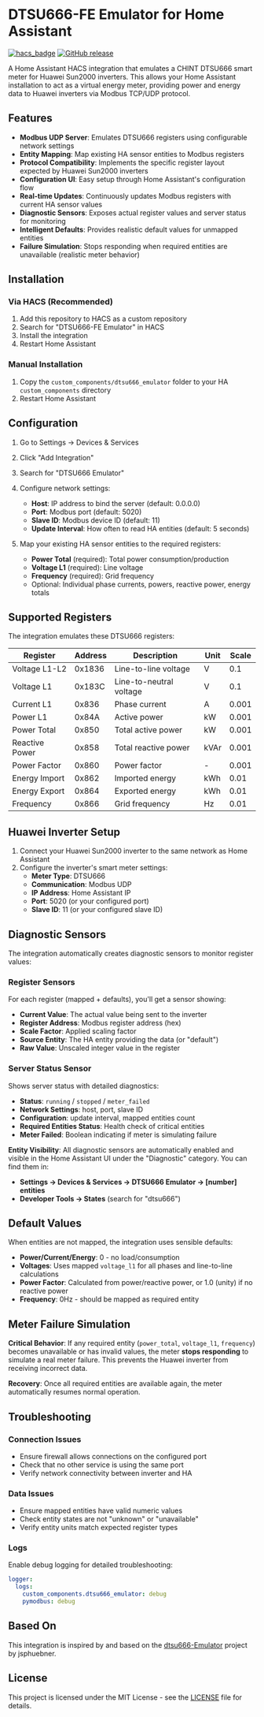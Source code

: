 # DTSU666-FE Emulator for Home Assistant

[![hacs_badge](https://img.shields.io/badge/HACS-Custom-orange.svg)](https://github.com/custom-components/hacs)
[![GitHub release](https://img.shields.io/github/release/marcocamilli/dtsu666-FE.svg)](https://github.com/marcocamilli/dtsu666-FE/releases)

A Home Assistant HACS integration that emulates a CHINT DTSU666 smart meter for Huawei Sun2000 inverters. This allows your Home Assistant installation to act as a virtual energy meter, providing power and energy data to Huawei inverters via Modbus TCP/UDP protocol.

## Features

- **Modbus UDP Server**: Emulates DTSU666 registers using configurable network settings
- **Entity Mapping**: Map existing HA sensor entities to Modbus registers
- **Protocol Compatibility**: Implements the specific register layout expected by Huawei Sun2000 inverters
- **Configuration UI**: Easy setup through Home Assistant's configuration flow
- **Real-time Updates**: Continuously updates Modbus registers with current HA sensor values
- **Diagnostic Sensors**: Exposes actual register values and server status for monitoring
- **Intelligent Defaults**: Provides realistic default values for unmapped entities
- **Failure Simulation**: Stops responding when required entities are unavailable (realistic meter behavior)

## Installation

### Via HACS (Recommended)

1. Add this repository to HACS as a custom repository
2. Search for "DTSU666-FE Emulator" in HACS
3. Install the integration
4. Restart Home Assistant

### Manual Installation

1. Copy the `custom_components/dtsu666_emulator` folder to your HA `custom_components` directory
2. Restart Home Assistant

## Configuration

1. Go to Settings → Devices & Services
2. Click "Add Integration" 
3. Search for "DTSU666 Emulator"
4. Configure network settings:
   - **Host**: IP address to bind the server (default: 0.0.0.0)
   - **Port**: Modbus port (default: 5020)
   - **Slave ID**: Modbus device ID (default: 11)
   - **Update Interval**: How often to read HA entities (default: 5 seconds)

5. Map your existing HA sensor entities to the required registers:
   - **Power Total** (required): Total power consumption/production
   - **Voltage L1** (required): Line voltage  
   - **Frequency** (required): Grid frequency
   - Optional: Individual phase currents, powers, reactive power, energy totals

## Supported Registers

The integration emulates these DTSU666 registers:

| Register | Address | Description | Unit | Scale |
|----------|---------|-------------|------|-------|
| Voltage L1-L2 | 0x1836 | Line-to-line voltage | V | 0.1 |
| Voltage L1 | 0x183C | Line-to-neutral voltage | V | 0.1 |
| Current L1 | 0x836 | Phase current | A | 0.001 |
| Power L1 | 0x84A | Active power | kW | 0.001 |
| Power Total | 0x850 | Total active power | kW | 0.001 |
| Reactive Power | 0x858 | Total reactive power | kVAr | 0.001 |
| Power Factor | 0x860 | Power factor | - | 0.001 |
| Energy Import | 0x862 | Imported energy | kWh | 0.01 |
| Energy Export | 0x864 | Exported energy | kWh | 0.01 |
| Frequency | 0x866 | Grid frequency | Hz | 0.01 |

## Huawei Inverter Setup

1. Connect your Huawei Sun2000 inverter to the same network as Home Assistant
2. Configure the inverter's smart meter settings:
   - **Meter Type**: DTSU666
   - **Communication**: Modbus UDP
   - **IP Address**: Home Assistant IP
   - **Port**: 5020 (or your configured port)
   - **Slave ID**: 11 (or your configured slave ID)

## Diagnostic Sensors

The integration automatically creates diagnostic sensors to monitor register values:

### **Register Sensors**
For each register (mapped + defaults), you'll get a sensor showing:
- **Current Value**: The actual value being sent to the inverter  
- **Register Address**: Modbus register address (hex)
- **Scale Factor**: Applied scaling factor
- **Source Entity**: The HA entity providing the data (or "default")
- **Raw Value**: Unscaled integer value in the register

### **Server Status Sensor** 
Shows server status with detailed diagnostics:
- **Status**: `running` / `stopped` / `meter_failed`
- **Network Settings**: host, port, slave ID
- **Configuration**: update interval, mapped entities count
- **Required Entities Status**: Health check of critical entities
- **Meter Failed**: Boolean indicating if meter is simulating failure

**Entity Visibility**: All diagnostic sensors are automatically enabled and visible in the Home Assistant UI under the "Diagnostic" category. You can find them in:
- **Settings → Devices & Services → DTSU666 Emulator → [number] entities**
- **Developer Tools → States** (search for "dtsu666")

## Default Values

When entities are not mapped, the integration uses sensible defaults:
- **Power/Current/Energy**: 0 - no load/consumption
- **Voltages**: Uses mapped `voltage_l1` for all phases and line-to-line calculations  
- **Power Factor**: Calculated from power/reactive power, or 1.0 (unity) if no reactive power
- **Frequency**: 0Hz - should be mapped as required entity

## Meter Failure Simulation

**Critical Behavior**: If any required entity (`power_total`, `voltage_l1`, `frequency`) becomes unavailable or has invalid values, the meter **stops responding** to simulate a real meter failure. This prevents the Huawei inverter from receiving incorrect data.

**Recovery**: Once all required entities are available again, the meter automatically resumes normal operation.

## Troubleshooting

### Connection Issues
- Ensure firewall allows connections on the configured port
- Check that no other service is using the same port
- Verify network connectivity between inverter and HA

### Data Issues  
- Ensure mapped entities have valid numeric values
- Check entity states are not "unknown" or "unavailable"
- Verify entity units match expected register types

### Logs
Enable debug logging for detailed troubleshooting:

```yaml
logger:
  logs:
    custom_components.dtsu666_emulator: debug
    pymodbus: debug
```

## Based On

This integration is inspired by and based on the [dtsu666-Emulator](https://github.com/jsphuebner/dtsu666-Emulator) project by jsphuebner.

## License

This project is licensed under the MIT License - see the [LICENSE](LICENSE) file for details.